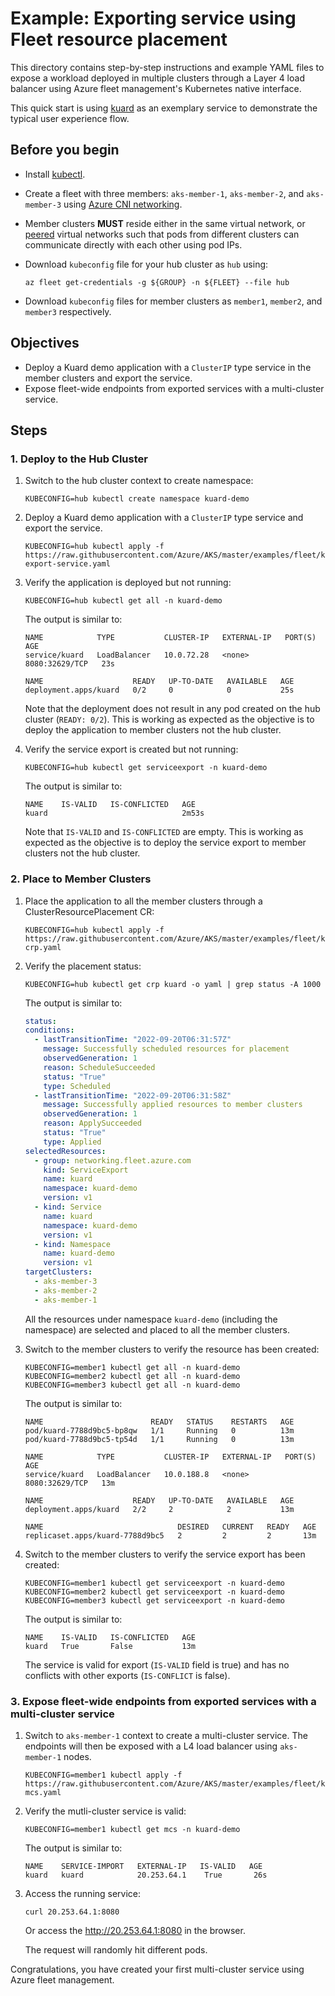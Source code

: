 # Example: Exporting service using Fleet resource placement

This directory contains step-by-step instructions and example YAML files to expose a workload deployed in multiple clusters through a Layer 4 load balancer using Azure fleet management's Kubernetes native interface.

This quick start is using [kuard](https://github.com/kubernetes-up-and-running/kuard) as an exemplary service to demonstrate the typical user experience flow.

## Before you begin
* Install [kubectl](https://kubernetes.io/docs/tasks/tools/).
* Create a fleet with three members: `aks-member-1`, `aks-member-2`, and `aks-member-3` using [Azure CNI networking](https://review.learn.microsoft.com/azure/aks/configure-azure-cni).
* Member clusters **MUST** reside either in the same virtual network, or [peered](https://docs.microsoft.com/azure/virtual-network/virtual-network-peering-overview) virtual networks such that pods from different clusters can communicate directly with each other using pod IPs.
* Download `kubeconfig` file for your hub cluster as `hub` using: 

  `az fleet get-credentials -g ${GROUP} -n ${FLEET} --file hub`
* Download `kubeconfig` files for member clusters as `member1`, `member2`, and `member3` respectively.

## Objectives
* Deploy a Kuard demo application with a `ClusterIP` type service in the member clusters and export the service.
* Expose fleet-wide endpoints from exported services with a multi-cluster service.

## Steps

### 1. Deploy to the Hub Cluster

1. Switch to the hub cluster context to create namespace:

   ```shell
   KUBECONFIG=hub kubectl create namespace kuard-demo
   ```

2. Deploy a Kuard demo application with a `ClusterIP` type service and export the service.

   ```shell
   KUBECONFIG=hub kubectl apply -f https://raw.githubusercontent.com/Azure/AKS/master/examples/fleet/kuard/kuard-export-service.yaml
   ```

3. Verify the application is deployed but not running:
   
   ```shell
   KUBECONFIG=hub kubectl get all -n kuard-demo
   ```

   The output is similar to:

   ```console
   NAME            TYPE           CLUSTER-IP   EXTERNAL-IP   PORT(S)          AGE
   service/kuard   LoadBalancer   10.0.72.28   <none>     8080:32629/TCP   23s

   NAME                    READY   UP-TO-DATE   AVAILABLE   AGE
   deployment.apps/kuard   0/2     0            0           25s
   ```
   Note that the deployment does not result in any pod created on the hub cluster (`READY: 0/2`).
   This is working as expected as the objective is to deploy the application to member clusters not the hub cluster.

4. Verify the service export is created but not running:
    ```shell
   KUBECONFIG=hub kubectl get serviceexport -n kuard-demo
   ```

   The output is similar to:

   ```console
   NAME    IS-VALID   IS-CONFLICTED   AGE
   kuard                              2m53s
   ```
   Note that `IS-VALID` and `IS-CONFLICTED` are empty. 
   This is working as expected as the objective is to deploy the service export to member clusters not the hub cluster.

### 2. Place to Member Clusters

1. Place the application to all the member clusters through a ClusterResourcePlacement CR:

    ```shell
   KUBECONFIG=hub kubectl apply -f https://raw.githubusercontent.com/Azure/AKS/master/examples/fleet/kuard/kuard-crp.yaml
   ```
   
2. Verify the placement status:

   ```shell
   KUBECONFIG=hub kubectl get crp kuard -o yaml | grep status -A 1000
   ```

   The output is similar to:

   ```yaml
   status:
   conditions:
     - lastTransitionTime: "2022-09-20T06:31:57Z"
       message: Successfully scheduled resources for placement
       observedGeneration: 1
       reason: ScheduleSucceeded
       status: "True"
       type: Scheduled
     - lastTransitionTime: "2022-09-20T06:31:58Z"
       message: Successfully applied resources to member clusters
       observedGeneration: 1
       reason: ApplySucceeded
       status: "True"
       type: Applied
   selectedResources:
     - group: networking.fleet.azure.com
       kind: ServiceExport
       name: kuard
       namespace: kuard-demo
       version: v1
     - kind: Service
       name: kuard
       namespace: kuard-demo
       version: v1
     - kind: Namespace
       name: kuard-demo
       version: v1
   targetClusters:
     - aks-member-3
     - aks-member-2
     - aks-member-1
   ```
   
    All the resources under namespace `kuard-demo` (including the namespace) are selected and placed to all the member clusters.

3. Switch to the member clusters to verify the resource has been created:

   ```shell
   KUBECONFIG=member1 kubectl get all -n kuard-demo
   KUBECONFIG=member2 kubectl get all -n kuard-demo
   KUBECONFIG=member3 kubectl get all -n kuard-demo
   ```

   The output is similar to:

   ```console
   NAME                        READY   STATUS    RESTARTS   AGE                  
   pod/kuard-7788d9bc5-bp8qw   1/1     Running   0          13m                  
   pod/kuard-7788d9bc5-tp54d   1/1     Running   0          13m

   NAME            TYPE           CLUSTER-IP   EXTERNAL-IP   PORT(S)          AGE
   service/kuard   LoadBalancer   10.0.188.8   <none>        8080:32629/TCP   13m

   NAME                    READY   UP-TO-DATE   AVAILABLE   AGE                  
   deployment.apps/kuard   2/2     2            2           13m

   NAME                              DESIRED   CURRENT   READY   AGE             
   replicaset.apps/kuard-7788d9bc5   2         2         2       13m
   ```
4. Switch to the member clusters to verify the service export has been created:
   
   ```shell
   KUBECONFIG=member1 kubectl get serviceexport -n kuard-demo
   KUBECONFIG=member2 kubectl get serviceexport -n kuard-demo
   KUBECONFIG=member3 kubectl get serviceexport -n kuard-demo
   ```

   The output is similar to:
   ```console
   NAME    IS-VALID   IS-CONFLICTED   AGE
   kuard   True       False           13m
   ```
   The service is valid for export (`IS-VALID` field is true) and has no conflicts with other exports (`IS-CONFLICT` is false).

### 3. Expose fleet-wide endpoints from exported services with a multi-cluster service

1. Switch to `aks-member-1` context to create a multi-cluster service. The endpoints will then be exposed with a L4 load balancer using `aks-member-1` nodes.

   ```shell
   KUBECONFIG=member1 kubectl apply -f https://raw.githubusercontent.com/Azure/AKS/master/examples/fleet/kuard/kuard-mcs.yaml
   ```

2. Verify the mutli-cluster service is valid:

   ```shell
   KUBECONFIG=member1 kubectl get mcs -n kuard-demo
   ```

   The output is similar to:

   ```console
   NAME    SERVICE-IMPORT   EXTERNAL-IP   IS-VALID   AGE
   kuard   kuard            20.253.64.1    True       26s
   ```
3. Access the running service:

   ```shell
   curl 20.253.64.1:8080
   ```
   Or access the http://20.253.64.1:8080 in the browser.

   The request will randomly hit different pods.

Congratulations, you have created your first multi-cluster service using Azure fleet management.
